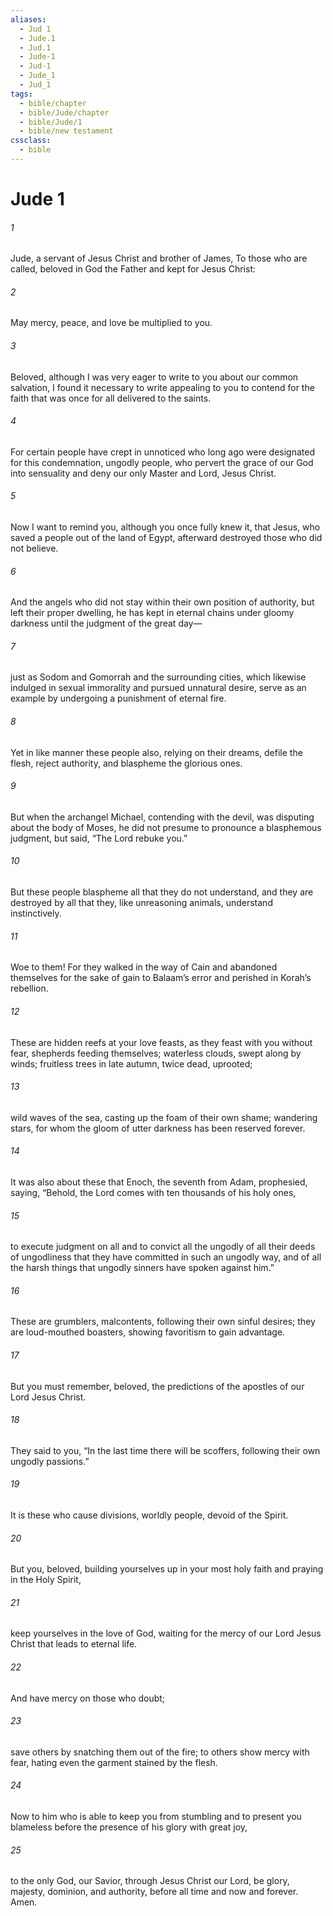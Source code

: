 ```yaml
---
aliases:
  - Jud 1
  - Jude.1
  - Jud.1
  - Jude-1
  - Jud-1
  - Jude_1
  - Jud_1
tags:
  - bible/chapter
  - bible/Jude/chapter
  - bible/Jude/1
  - bible/new testament
cssclass:
  - bible
---
```


# Jude 1

###### 1
Jude, a servant of Jesus Christ and brother of James,   To those who are called, beloved in God the Father and kept for Jesus Christ:
###### 2
May mercy, peace, and love be multiplied to you.
###### 3
Beloved, although I was very eager to write to you about our common salvation, I found it necessary to write appealing to you to contend for the faith that was once for all delivered to the saints.
###### 4
For certain people have crept in unnoticed who long ago were designated for this condemnation, ungodly people, who pervert the grace of our God into sensuality and deny our only Master and Lord, Jesus Christ.
###### 5
Now I want to remind you, although you once fully knew it, that Jesus, who saved a people out of the land of Egypt, afterward destroyed those who did not believe.
###### 6
And the angels who did not stay within their own position of authority, but left their proper dwelling, he has kept in eternal chains under gloomy darkness until the judgment of the great day—
###### 7
just as Sodom and Gomorrah and the surrounding cities, which likewise indulged in sexual immorality and pursued unnatural desire, serve as an example by undergoing a punishment of eternal fire.
###### 8
Yet in like manner these people also, relying on their dreams, defile the flesh, reject authority, and blaspheme the glorious ones.
###### 9
But when the archangel Michael, contending with the devil, was disputing about the body of Moses, he did not presume to pronounce a blasphemous judgment, but said, “The Lord rebuke you.”
###### 10
But these people blaspheme all that they do not understand, and they are destroyed by all that they, like unreasoning animals, understand instinctively.
###### 11
Woe to them! For they walked in the way of Cain and abandoned themselves for the sake of gain to Balaam’s error and perished in Korah’s rebellion.
###### 12
These are hidden reefs  at your love feasts, as they feast with you without fear, shepherds feeding themselves; waterless clouds, swept along by winds; fruitless trees in late autumn, twice dead, uprooted;
###### 13
wild waves of the sea, casting up the foam of their own shame; wandering stars, for whom the gloom of utter darkness has been reserved forever.
###### 14
It was also about these that Enoch, the seventh from Adam, prophesied, saying, “Behold, the Lord comes with ten thousands of his holy ones,
###### 15
to execute judgment on all and to convict all the ungodly of all their deeds of ungodliness that they have committed in such an ungodly way, and of all the harsh things that ungodly sinners have spoken against him.”
###### 16
These are grumblers, malcontents, following their own sinful desires; they are loud-mouthed boasters, showing favoritism to gain advantage.
###### 17
But you must remember, beloved, the predictions of the apostles of our Lord Jesus Christ.
###### 18
They said to you, “In the last time there will be scoffers, following their own ungodly passions.”
###### 19
It is these who cause divisions, worldly people, devoid of the Spirit.
###### 20
But you, beloved, building yourselves up in your most holy faith and praying in the Holy Spirit,
###### 21
keep yourselves in the love of God, waiting for the mercy of our Lord Jesus Christ that leads to eternal life.
###### 22
And have mercy on those who doubt;
###### 23
save others by snatching them out of the fire; to others show mercy with fear, hating even the garment stained by the flesh.
###### 24
Now to him who is able to keep you from stumbling and to present you blameless before the presence of his glory with great joy,
###### 25
to the only God, our Savior, through Jesus Christ our Lord, be glory, majesty, dominion, and authority, before all time and now and forever. Amen.


